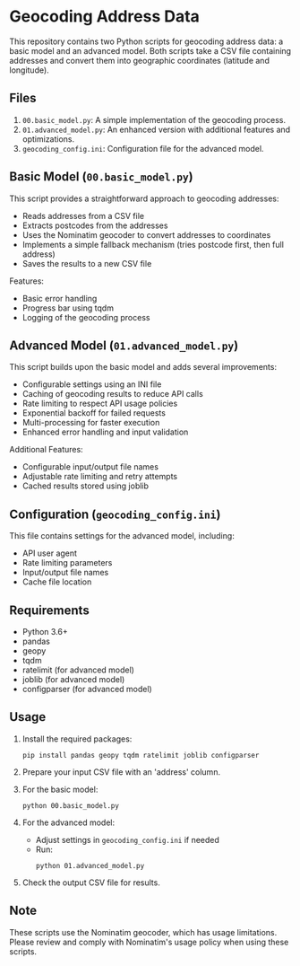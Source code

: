 # Geocoding Address Data

This repository contains two Python scripts for geocoding address data: a basic model and an advanced model. Both scripts take a CSV file containing addresses and convert them into geographic coordinates (latitude and longitude).

## Files

1. `00.basic_model.py`: A simple implementation of the geocoding process.
2. `01.advanced_model.py`: An enhanced version with additional features and optimizations.
3. `geocoding_config.ini`: Configuration file for the advanced model.

## Basic Model (`00.basic_model.py`)

This script provides a straightforward approach to geocoding addresses:

- Reads addresses from a CSV file
- Extracts postcodes from the addresses
- Uses the Nominatim geocoder to convert addresses to coordinates
- Implements a simple fallback mechanism (tries postcode first, then full address)
- Saves the results to a new CSV file

Features:
- Basic error handling
- Progress bar using tqdm
- Logging of the geocoding process

## Advanced Model (`01.advanced_model.py`)

This script builds upon the basic model and adds several improvements:

- Configurable settings using an INI file
- Caching of geocoding results to reduce API calls
- Rate limiting to respect API usage policies
- Exponential backoff for failed requests
- Multi-processing for faster execution
- Enhanced error handling and input validation

Additional Features:
- Configurable input/output file names
- Adjustable rate limiting and retry attempts
- Cached results stored using joblib

## Configuration (`geocoding_config.ini`)

This file contains settings for the advanced model, including:

- API user agent
- Rate limiting parameters
- Input/output file names
- Cache file location

## Requirements

- Python 3.6+
- pandas
- geopy
- tqdm
- ratelimit (for advanced model)
- joblib (for advanced model)
- configparser (for advanced model)

## Usage

1. Install the required packages:
   ```
   pip install pandas geopy tqdm ratelimit joblib configparser
   ```

2. Prepare your input CSV file with an 'address' column.

3. For the basic model:
   ```
   python 00.basic_model.py
   ```

4. For the advanced model:
   - Adjust settings in `geocoding_config.ini` if needed
   - Run:
     ```
     python 01.advanced_model.py
     ```

5. Check the output CSV file for results.

## Note

These scripts use the Nominatim geocoder, which has usage limitations. Please review and comply with Nominatim's usage policy when using these scripts.